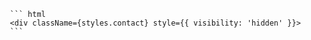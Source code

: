        ``` html
       <div className={styles.contact} style={{ visibility: 'hidden' }}>
       ```
